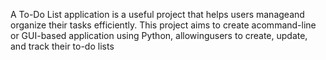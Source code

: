 A To-Do List application is a useful project that helps users manageand organize their tasks efficiently. This project aims to create acommand-line or GUI-based application using Python, allowingusers to create, update, and track their to-do lists
